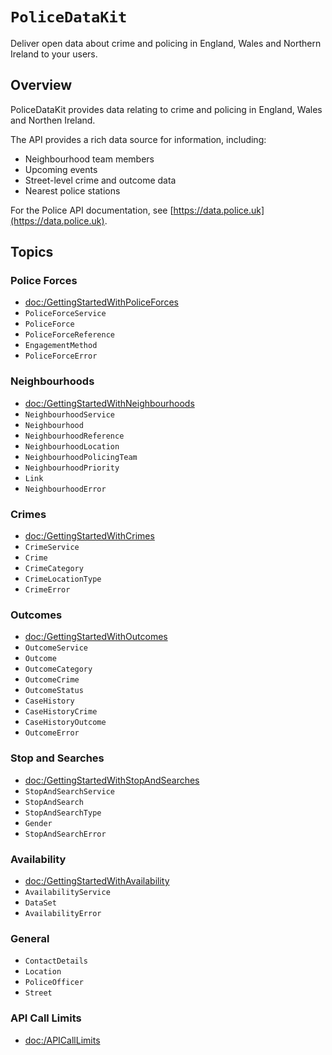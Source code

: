 # ``PoliceDataKit``

Deliver open data about crime and policing in England, Wales and Northern Ireland to your users.

## Overview

PoliceDataKit provides data relating to crime and policing in England, Wales and Northen Ireland.

The API provides a rich data source for information, including:

* Neighbourhood team members
* Upcoming events
* Street-level crime and outcome data
* Nearest police stations

For the Police API documentation, see [https://data.police.uk](https://data.police.uk).

## Topics

### Police Forces

- <doc:/GettingStartedWithPoliceForces>
- ``PoliceForceService``
- ``PoliceForce``
- ``PoliceForceReference``
- ``EngagementMethod``
- ``PoliceForceError``

### Neighbourhoods

- <doc:/GettingStartedWithNeighbourhoods>
- ``NeighbourhoodService``
- ``Neighbourhood``
- ``NeighbourhoodReference``
- ``NeighbourhoodLocation``
- ``NeighbourhoodPolicingTeam``
- ``NeighbourhoodPriority``
- ``Link``
- ``NeighbourhoodError``

### Crimes

- <doc:/GettingStartedWithCrimes>
- ``CrimeService``
- ``Crime``
- ``CrimeCategory``
- ``CrimeLocationType``
- ``CrimeError``

### Outcomes

- <doc:/GettingStartedWithOutcomes>
- ``OutcomeService``
- ``Outcome``
- ``OutcomeCategory``
- ``OutcomeCrime``
- ``OutcomeStatus``
- ``CaseHistory``
- ``CaseHistoryCrime``
- ``CaseHistoryOutcome``
- ``OutcomeError``

### Stop and Searches

- <doc:/GettingStartedWithStopAndSearches>
- ``StopAndSearchService``
- ``StopAndSearch``
- ``StopAndSearchType``
- ``Gender``
- ``StopAndSearchError``

### Availability

- <doc:/GettingStartedWithAvailability>
- ``AvailabilityService``
- ``DataSet``
- ``AvailabilityError``

### General

- ``ContactDetails``
- ``Location``
- ``PoliceOfficer``
- ``Street``

### API Call Limits

- <doc:/APICallLimits>
